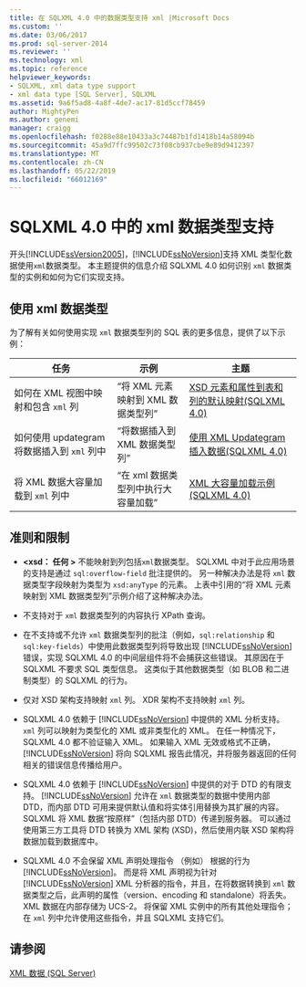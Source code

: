 ```yaml
---
title: 在 SQLXML 4.0 中的数据类型支持 xml |Microsoft Docs
ms.custom: ''
ms.date: 03/06/2017
ms.prod: sql-server-2014
ms.reviewer: ''
ms.technology: xml
ms.topic: reference
helpviewer_keywords:
- SQLXML, xml data type support
- xml data type [SQL Server], SQLXML
ms.assetid: 9a6f5ad8-4a8f-4de7-ac17-81d5ccf78459
author: MightyPen
ms.author: genemi
manager: craigg
ms.openlocfilehash: f0288e88e10433a3c74487b1fd1418b14a58094b
ms.sourcegitcommit: 45a9d7ffc99502c73f08cb937cbe9e89d9412397
ms.translationtype: MT
ms.contentlocale: zh-CN
ms.lasthandoff: 05/22/2019
ms.locfileid: "66012169"
---
```

# <a name="xml-data-type-support-in-sqlxml-40"></a>SQLXML 4.0 中的 xml 数据类型支持
  开头[!INCLUDE[ssVersion2005](../../includes/ssversion2005-md.md)]，[!INCLUDE[ssNoVersion](../../includes/ssnoversion-md.md)]支持 XML 类型化数据使用`xml`数据类型。 本主题提供的信息介绍 SQLXML 4.0 如何识别 `xml` 数据类型的实例和如何为它们实现支持。  
  
## <a name="working-with-xml-data-types"></a>使用 xml 数据类型  
 为了解有关如何使用实现 `xml` 数据类型列的 SQL 表的更多信息，提供了以下示例：  
  
|任务|示例|主题|  
|----------|-------------|-----------|  
|如何在 XML 视图中映射和包含 `xml` 列|“将 XML 元素映射到 XML 数据类型列”|[XSD 元素和属性到表和列的默认映射&#40;SQLXML 4.0&#41;](../sqlxml-annotated-xsd-schemas-using/default-mapping-of-xsd-elements-and-attributes-to-tables-and-columns-sqlxml-4-0.md)|  
|如何使用 updategram 将数据插入到 `xml` 列中|“将数据插入到 XML 数据类型列”|[使用 XML Updategram 插入数据&#40;SQLXML 4.0&#41;](../sqlxml-annotated-xsd-schemas-xpath-queries/updategrams/inserting-data-using-xml-updategrams-sqlxml-4-0.md)|  
|将 XML 数据大容量加载到 `xml` 列中|“在 xml 数据类型列中执行大容量加载”|[XML 大容量加载示例&#40;SQLXML 4.0&#41;](../sqlxml-annotated-xsd-schemas-xpath-queries/bulk-load-xml/xml-bulk-load-examples-sqlxml-4-0.md)|  
  
## <a name="guidelines-and-limitations"></a>准则和限制  
  
-   **\<xsd： 任何 >** 不能映射到列包括`xml`数据类型。 SQLXML 中对于此应用场景的支持是通过 `sql:overflow-field` 批注提供的。 另一种解决办法是将 `xml` 数据类型字段映射为类型为 `xsd:anyType` 的元素。 上表中引用的“将 XML 元素映射到 XML 数据类型列”示例介绍了这种解决办法。  
  
-   不支持对于 `xml` 数据类型列的内容执行 XPath 查询。  
  
-   在不支持或不允许 `xml` 数据类型列的批注（例如，`sql:relationship` 和 `sql:key-fields`）中使用此数据类型列将导致出现 [!INCLUDE[ssNoVersion](../../includes/ssnoversion-md.md)] 错误，实现 SQLXML 4.0 的中间层组件将不会捕获这些错误。 其原因在于 SQLXML 不要求 SQL 类型信息。 这类似于其他数据类型（如 BLOB 和二进制类型）的 SQLXML 的行为。  
  
-   仅对 XSD 架构支持映射 `xml` 列。 XDR 架构不支持映射 `xml` 列。  
  
-   SQLXML 4.0 依赖于 [!INCLUDE[ssNoVersion](../../includes/ssnoversion-md.md)] 中提供的 XML 分析支持。 `xml` 列可以映射为类型化的 XML 或非类型化的 XML。 在任一种情况下，SQLXML 4.0 都不验证输入 XML。  如果输入 XML 无效或格式不正确，[!INCLUDE[ssNoVersion](../../includes/ssnoversion-md.md)] 将向 SQLXML 报告此情况，并将服务器返回的任何相关的错误信息传播给用户。  
  
-   SQLXML 4.0 依赖于 [!INCLUDE[ssNoVersion](../../includes/ssnoversion-md.md)] 中提供的对于 DTD 的有限支持。 [!INCLUDE[ssNoVersion](../../includes/ssnoversion-md.md)] 允许在 `xml` 数据类型的数据中使用内部 DTD，而内部 DTD 可用来提供默认值和将实体引用替换为其扩展的内容。 SQLXML 将 XML 数据“按原样”（包括内部 DTD）传递到服务器。 可以通过使用第三方工具将 DTD 转换为 XML 架构 (XSD)，然后使用内联 XSD 架构将数据加载到数据库中。  
  
-   SQLXML 4.0 不会保留 XML 声明处理指令 （例如） 根据的行为[!INCLUDE[ssNoVersion](../../includes/ssnoversion-md.md)]。 而是将 XML 声明视为针对 [!INCLUDE[ssNoVersion](../../includes/ssnoversion-md.md)] XML 分析器的指令，并且，在将数据转换到 `xml` 数据类型之后，此声明的属性（version、encoding 和 standalone）将丢失。 XML 数据在内部存储为 UCS-2。 将保留 XML 实例中的所有其他处理指令；在 `xml` 列中允许使用这些指令，并且 SQLXML 支持它们。  
  
## <a name="see-also"></a>请参阅  
 [XML 数据 (SQL Server)](../xml/xml-data-sql-server.md)  
  
  
